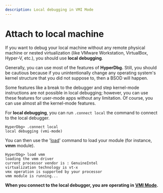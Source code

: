 ```yaml
---
description: Local debugging in VMI Mode
---
```


# Attach to local machine

If you want to debug your local machine without any remote physical machine or nested virtualization (like VMware Workstation, VirtualBox, Hyper-V, etc.), you should use **local debugging**.

Generally, you can use most of the features of **HyperDbg.** Still, you should be cautious because if you unintentionally change any operating system's kernel structure that you did not suppose to, then a BSOD will happen.

Some features like a break to the debugger and step kernel-mode instructions are not possible in local debugging; however, you can use these features for user-mode apps without any limitation. Of course, you can use almost all the kernel-mode features.

For **local debugging**, you can run `.connect local` the command to connect to the local debugger.

```
HyperDbg> .connect local
local debugging (vmi-mode)
```

You can then use the '[load](https://docs.hyperdbg.org/commands/debugging-commands/load)' command to load your module (for instance, **vmm** module).

```
HyperDbg> load vmm
loading the vmm driver
current processor vendor is : GenuineIntel
virtualization technology is vt-x
vmx operation is supported by your processor
vmm module is running...
```

**When you connect to the local debugger, you are operating in** [**VMI Mode**](https://docs.hyperdbg.org/using-hyperdbg/prerequisites/operation-modes#vmi-mode)**.**
